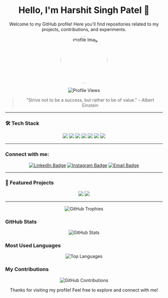 <!-- Profile Header -->
<div align="center">
  <h1>Hello, I'm Harshit Singh Patel 👋</h1>
  <p>Welcome to my GitHub profile! Here you'll find repositories related to my projects, contributions, and experiments.</p>
  <img src="https://github.com/Harshit-Patel01.png" alt="Profile Image" width="150" height="150" style="border-radius: 50%;" />
</div>

<p align="center">
  <img src="https://komarev.com/ghpvc/?username=Harshit-Patel01&label=Profile%20views&color=0e75b6&style=flat" alt="Profile Views"/>
</p>

<!-- Personal Quote -->
<blockquote align="center">"Strive not to be a success, but rather to be of value." – Albert Einstein</blockquote>

---

<!-- Tech Stack -->
### 🛠️ Tech Stack
<p align="center">
  <img src="https://img.shields.io/badge/Python-3776AB?style=for-the-badge&logo=python&logoColor=white"/>
  <img src="https://img.shields.io/badge/JavaScript-F7DF1E?style=for-the-badge&logo=javascript&logoColor=black"/>
  <img src="https://img.shields.io/badge/React-20232A?style=for-the-badge&logo=react&logoColor=61DAFB"/>
  <img src="https://img.shields.io/badge/Node.js-339933?style=for-the-badge&logo=nodedotjs&logoColor=white"/>
  <img src="https://img.shields.io/badge/HTML5-E34F26?style=for-the-badge&logo=html5&logoColor=white"/>
  <img src="https://img.shields.io/badge/CSS3-1572B6?style=for-the-badge&logo=css3&logoColor=white"/>
  <img src="https://img.shields.io/badge/SQL-4479A1?style=for-the-badge&logo=postgresql&logoColor=white"/>
</p>

---

<!-- Social Links -->
### Connect with me:
<p align="center">
  <a href="https://linkedin.com/in/harshit-patel01" target="_blank"><img src="https://img.shields.io/badge/LinkedIn-blue?logo=linkedin&logoColor=white" alt="LinkedIn Badge"/></a>
  <a href="https://www.instagram.com/_Hars.hit_001" target="_blank"><img src="https://img.shields.io/badge/Instagram-E4405F?logo=instagram&logoColor=white" alt="Instagram Badge"/></a>
  <a href="mailto:Harshit.Patel01@outlook.in"><img src="https://img.shields.io/badge/Email-D14836?logo=gmail&logoColor=white" alt="Email Badge"/></a>
</p>

---

<!-- Featured Projects -->
### 🚀 Featured Projects
<p align="center">
  <a href="https://github.com/Harshit-Patel01/Project1"><img src="https://github-readme-stats.vercel.app/api/pin/?username=Harshit-Patel01&repo=Project1&theme=radical"/></a>
  <a href="https://github.com/Harshit-Patel01/Project2"><img src="https://github-readme-stats.vercel.app/api/pin/?username=Harshit-Patel01&repo=Project2&theme=radical"/></a>
</p>

---

<!-- GitHub Trophies -->
<p align="center">
  <img src="https://github-profile-trophy.vercel.app/?username=Harshit-Patel01&theme=radical&no-frame=true&no-bg=true&margin-w=4" alt="GitHub Trophies" />
</p>

<!-- GitHub Stats -->
### GitHub Stats
<p align="center">
  <img src="https://github-readme-stats.vercel.app/api?username=Harshit-Patel01&show_icons=true&hide_title=true&count_private=true&hide=prs&theme=radical" alt="GitHub Stats" />
</p>

<!-- Most Used Languages -->
### Most Used Languages
<p align="center">
  <img src="https://github-readme-stats.vercel.app/api/top-langs/?username=Harshit-Patel01&langs_count=10&layout=compact&theme=radical" alt="Top Languages" />
</p>

<!-- GitHub Contributions -->
### My Contributions
<p align="center">
  <img src="https://github-profile-summary-cards.vercel.app/api/cards/profile-details?username=Harshit-Patel01&theme=github" alt="GitHub Contributions" />
</p>

<!-- Footer -->
<div align="center">
  <p>Thanks for visiting my profile! Feel free to explore and connect with me!</p>
</div>
